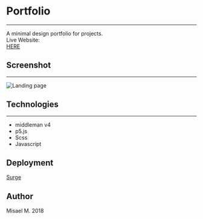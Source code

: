 # Portfolio
--------------
A minimal design portfolio for projects.<br/>
Live Website: <br/>
[HERE](http://second-cover.surge.sh/projects.html)


## Screenshot
-------

![Landing page](https://res.cloudinary.com/dvveletez/image/upload/v1536302320/portfolio2.png)



## Technologies
------------------

* middleman v4
* p5.js
* Scss
* Javascript

## Deployment

[Surge](https://surge.sh/)

## Author
Misael M. 2018
